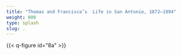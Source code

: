 ```yaml
---
title: "Thomas and Francisca’s  Life in San Antonio, 1872–1894"
weight: 800
type: splash
slug: .
---
```


{{< q-figure id="8a" >}}
